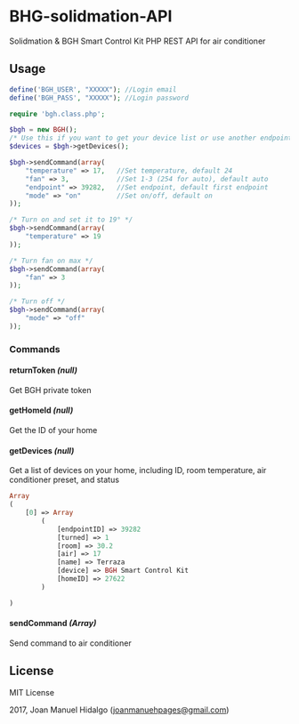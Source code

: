 # BHG-solidmation-API
Solidmation &amp; BGH Smart Control Kit PHP REST API for air conditioner

## Usage

```php
define('BGH_USER', "XXXXX"); //Login email
define('BGH_PASS', "XXXXX"); //Login password

require 'bgh.class.php';

$bgh = new BGH();
/* Use this if you want to get your device list or use another endpointID instead of first */
$devices = $bgh->getDevices(); 

$bgh->sendCommand(array(
	"temperature" => 17,   //Set temperature, default 24
	"fan" => 3,            //Set 1-3 (254 for auto), default auto
	"endpoint" => 39282,   //Set endpoint, default first endpoint
	"mode" => "on"         //Set on/off, default on
));

/* Turn on and set it to 19° */
$bgh->sendCommand(array(
	"temperature" => 19
));

/* Turn fan on max */
$bgh->sendCommand(array(
	"fan" => 3
));

/* Turn off */
$bgh->sendCommand(array(
	"mode" => "off"
));
```

### Commands
#### returnToken _(null)_
Get BGH private token
#### getHomeId _(null)_
Get the ID of your home
#### getDevices _(null)_
Get a list of devices on your home, including ID, room temperature, air conditioner preset, and status
```php
Array
(
    [0] => Array
        (
            [endpointID] => 39282
            [turned] => 1
            [room] => 30.2
            [air] => 17
            [name] => Terraza
            [device] => BGH Smart Control Kit
            [homeID] => 27622
        )

)
```
#### sendCommand _(Array)_
Send command to air conditioner

## License

MIT License

2017, Joan Manuel Hidalgo (joanmanuehpages@gmail.com)

